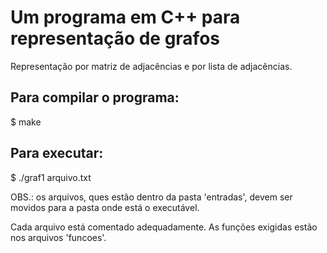 # Um programa em C++ para representação de grafos
Representação por matriz de adjacências e por lista de adjacências.

## Para compilar o programa:
$ make

## Para executar:
$ ./graf1 arquivo.txt

OBS.: os arquivos, ques estão dentro da pasta 'entradas', devem ser movidos
para a pasta onde está o executável.

Cada arquivo está comentado adequadamente.
As funções exigidas estão nos arquivos 'funcoes'.
